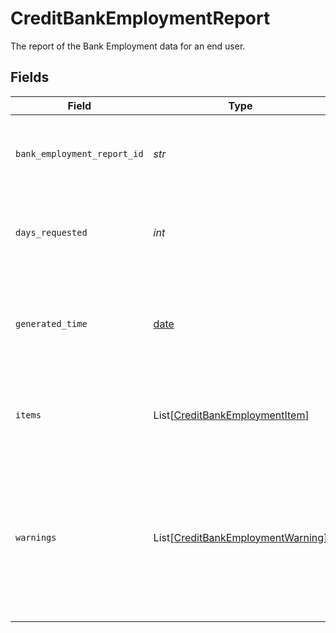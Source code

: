 # CreditBankEmploymentReport

The report of the Bank Employment data for an end user.


## Fields

| Field                                                                                                                                                            | Type                                                                                                                                                             | Required                                                                                                                                                         | Description                                                                                                                                                      |
| ---------------------------------------------------------------------------------------------------------------------------------------------------------------- | ---------------------------------------------------------------------------------------------------------------------------------------------------------------- | ---------------------------------------------------------------------------------------------------------------------------------------------------------------- | ---------------------------------------------------------------------------------------------------------------------------------------------------------------- |
| `bank_employment_report_id`                                                                                                                                      | *str*                                                                                                                                                            | :heavy_check_mark:                                                                                                                                               | The unique identifier associated with the Bank Employment Report.                                                                                                |
| `days_requested`                                                                                                                                                 | *int*                                                                                                                                                            | :heavy_check_mark:                                                                                                                                               | The number of days requested by the customer for the Bank Employment Report.                                                                                     |
| `generated_time`                                                                                                                                                 | [date](https://docs.python.org/3/library/datetime.html#date-objects)                                                                                             | :heavy_check_mark:                                                                                                                                               | The time when the Bank Employment Report was generated, in [ISO 8601](https://wikipedia.org/wiki/ISO_8601) format (e.g. "2018-04-12T03:32:11Z").                 |
| `items`                                                                                                                                                          | List[[CreditBankEmploymentItem](../../models/shared/creditbankemploymentitem.md)]                                                                                | :heavy_check_mark:                                                                                                                                               | The list of Items in the report along with the associated metadata about the Item.                                                                               |
| `warnings`                                                                                                                                                       | List[[CreditBankEmploymentWarning](../../models/shared/creditbankemploymentwarning.md)]                                                                          | :heavy_check_mark:                                                                                                                                               | If data from the Bank Employment report was unable to be retrieved, the warnings will contain information about the error that caused the data to be incomplete. |